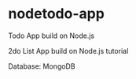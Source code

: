 # nodetodo-app
Todo App build on Node.js

2do List App build on Node.js tutorial<br>

Database: MongoDB
